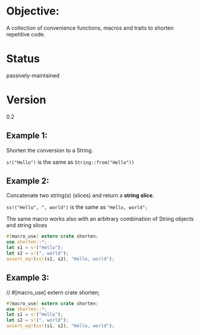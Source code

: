 # Objective:

A collection of convenience functions, macros and traits to shorten repetitive code.

# Status

passively-maintained

# Version

0.2

## Example 1:

Shorten the conversion to a String.

`s!("Hello")` is the same as `String::from("Hello"))`

## Example 2:

Concatenate two string(s) (slices) and return a **string slice**.

`ss!("Hello", ", world")` is the same as `"Hello, world";`

The same macro works also with an arbitrary combination of String objects and string slices

```rust
#[macro_use] extern crate shorten;
use shorten::*;
let s1 = s!("Hello");
let s2 = s!(", world");
assert_eq!(ss!(s1, s2), "Hello, world");
```

## Example 3:
// #[macro_use] extern crate shorten;
```rust
#[macro_use] extern crate shorten;
use shorten::*;
let s1 = s!("Hello");
let s2 = s!(", world");
assert_eq!(ss!(s1, s2), "Hello, world");
```
